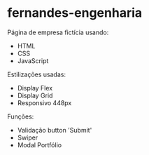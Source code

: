 # fernandes-engenharia

Página de empresa fictícia usando:
- HTML 
- CSS
- JavaScript

Estilizações usadas: 
- Display Flex
- Display Grid
- Responsivo 448px

Funções: 
- Validação button 'Submit'
- Swiper
- Modal Portfólio
